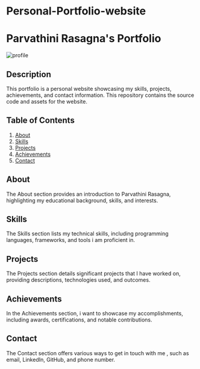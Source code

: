 # Personal-Portfolio-website
# Parvathini Rasagna's Portfolio

![profile](https://github.com/Rasagna24/Personal-Portfolio-website/assets/150986714/16180a16-9943-4690-afd9-c2e6879a5feb)
## Description

This portfolio is a personal website showcasing my skills, projects, achievements, and contact information. This repository contains the source code and assets for the website.

## Table of Contents

1. [About](#about)
2. [Skills](#skills)
3. [Projects](#projects)
4. [Achievements](#achievements)
5. [Contact](#contact)

## About

The About section provides an introduction to Parvathini Rasagna, highlighting my educational background, skills, and interests.

## Skills

The Skills section lists my technical skills, including programming languages, frameworks, and tools i am proficient in.

## Projects

The Projects section details significant projects that I have worked on, providing descriptions, technologies used, and outcomes.

## Achievements

In the Achievements section, i want to showcase my accomplishments, including awards, certifications, and notable contributions.

## Contact

The Contact section offers various ways to get in touch with me , such as email, LinkedIn, GitHub, and phone number.

